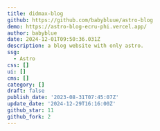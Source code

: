 ```yaml
---
title: didmax-blog
github: https://github.com/babybluue/astro-blog
demo: https://astro-blog-ecru-phi.vercel.app/
author: babyblue
date: 2024-12-01T09:50:36.031Z
description: a blog website with only astro.
ssg:
  - Astro
css: []
ui: []
cms: []
category: []
draft: false
publish_date: '2023-08-31T07:45:07Z'
update_date: '2024-12-29T16:16:00Z'
github_star: 11
github_fork: 2
---
```

